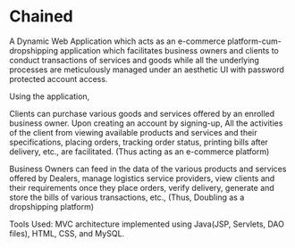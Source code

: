 # Chained
A Dynamic Web Application which acts as an e-commerce platform-cum-dropshipping application which facilitates business owners and clients to conduct transactions of services and goods while all the underlying processes are meticulously managed under an aesthetic UI with password protected account access.

Using the application,

Clients can purchase various goods and services offered by an enrolled business owner. Upon creating an account by signing-up, All the activities of the client from viewing available products and services and their specifications, placing orders, tracking order status, printing bills after delivery, etc., are facilitated.
(Thus acting as an e-commerce platform)

Business Owners can feed in the data of the various products and services offered by Dealers, manage logistics service providers, view clients and their requirements once they place orders, verify delivery, generate and store the bills of various transactions, etc.,
(Thus, Doubling as a dropshipping platform)

Tools Used: 
MVC architecture implemented using Java(JSP, Servlets, DAO files), HTML, CSS, and MySQL.
